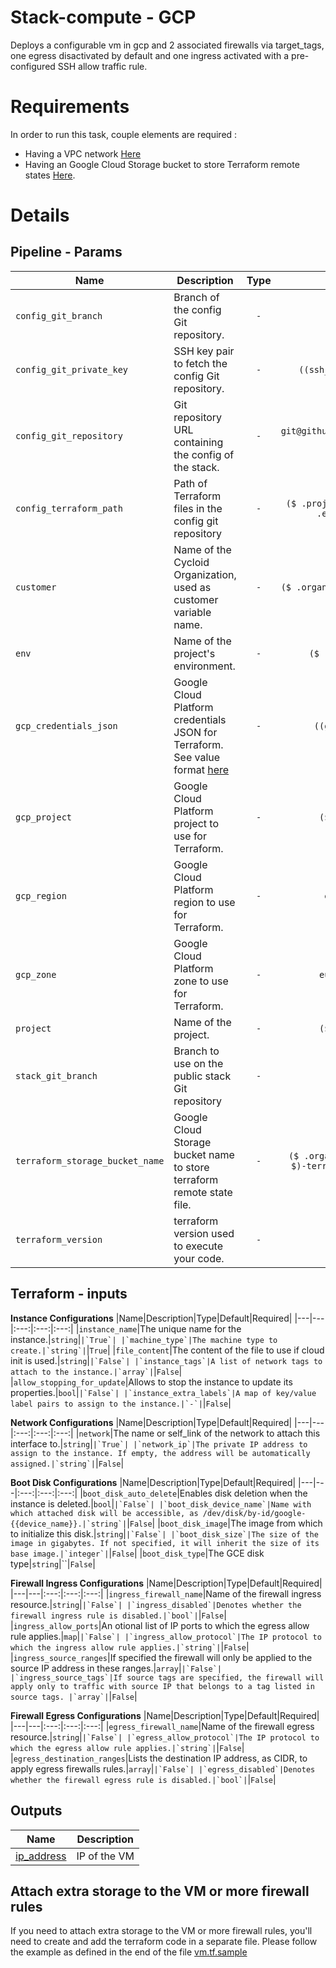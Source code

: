 # Stack-compute - GCP

Deploys a configurable vm in gcp and 2 associated firewalls via target_tags, one egress disactivated by default and one ingress activated with a pre-configured SSH allow traffic rule.

# Requirements

In order to run this task, couple elements are required :

* Having a VPC network [Here](https://cloud.google.com/vpc/docs/using-vpc)
* Having an Google Cloud Storage bucket to store Terraform remote states [Here](https://cloud.google.com/storage/docs/creating-buckets).

# Details

## Pipeline - Params
|Name|Description|Type|Default|Required|
|---|---|:---:|:---:|:---:|
|`config_git_branch`|Branch of the config Git repository.|`-`|`master`|`True`|
|`config_git_private_key`|SSH key pair to fetch the config Git repository.|`-`|`((ssh_config.ssh_key))`|`True`|
|`config_git_repository`|Git repository URL containing the config of the stack.|`-`|`git@github.com:MyUser/config-gke.git`|`True`|
|`config_terraform_path`|Path of Terraform files in the config git repository|`-`|`($ .project $)/terraform/($ .environment $)`|`True`|
|`customer`|Name of the Cycloid Organization, used as customer variable name.|`-`|`($ .organization_canonical $)`|`True`|
|`env`|Name of the project's environment.|`-`|`($ .environment $)`|`True`|
|`gcp_credentials_json`|Google Cloud Platform credentials JSON for Terraform. See value format [here](https://docs.cycloid.io/advanced-guide/integrate-and-use-cycloid-credentials-manager.html#vault-in-the-pipeline)|`-`|`((gcp.json_key))`|`True`|
|`gcp_project`|Google Cloud Platform project to use for Terraform.|`-`|`($ .project $)`|`True`|
|`gcp_region`|Google Cloud Platform region to use for Terraform.|`-`|`europe-west1`|`True`|
|`gcp_zone`|Google Cloud Platform zone to use for Terraform.|`-`|`europe-west1-b`|`False`|
|`project`|Name of the project.|`-`|`($ .project $)`|`True`|
|`stack_git_branch`|Branch to use on the public stack Git repository|`-`|`master`|`True`|
|`terraform_storage_bucket_name`|Google Cloud Storage bucket name to store terraform remote state file.|`-`|`($ .organization_canonical $)-terraform-remote-state`|`True`|
|`terraform_version`|terraform version used to execute your code.|`-`|`'1.0.6'`|`True`|

## Terraform - inputs

**Instance Configurations**
|Name|Description|Type|Default|Required|
|---|---|:---:|:---:|:---:|
|`instance_name`|The unique name for the instance.|`string`|``|`True`|
|`machine_type`|The machine type to create.|`string`|``|`True`|
|`file_content`|The content of the file to use if cloud init is used.|`string`|``|`False`|
|`instance_tags`|A list of network tags to attach to the instance.|`array`|``|`False`|
|`allow_stopping_for_update`|Allows to stop the instance to update its properties.|`bool`|``|`False`|
|`instance_extra_labels`|A map of key/value label pairs to assign to the instance.|`-`|``|`False`|

**Network Configurations**
|Name|Description|Type|Default|Required|
|---|---|:---:|:---:|:---:|
|`network`|The name or self_link of the network to attach this interface to.|`string`|``|`True`|
|`network_ip`|The private IP address to assign to the instance. If empty, the address will be automatically assigned.|`string`|``|`False`|

**Boot Disk Configurations**
|Name|Description|Type|Default|Required|
|---|---|:---:|:---:|:---:|
|`boot_disk_auto_delete`|Enables disk deletion when the instance is deleted.|`bool`|``|`False`|
|`boot_disk_device_name`|Name with which attached disk will be accessible, as /dev/disk/by-id/google-{{device_name}}.|`string`|``|`False`|
|`boot_disk_image`|The image from which to initialize this disk.|`string`|``|`False`|
|`boot_disk_size`|The size of the image in gigabytes. If not specified, it will inherit the size of its base image.|`integer`|``|`False`|
|`boot_disk_type`|The GCE disk type|`string`|``|`False`|

**Firewall Ingress Configurations**
|Name|Description|Type|Default|Required|
|---|---|:---:|:---:|:---:|
|`ingress_firewall_name`|Name of the firewall ingress resource.|`string`|``|`False`|
|`ingress_disabled`|Denotes whether the firewall ingress rule is disabled.|`bool`|``|`False`|
|`ingress_allow_ports`|An otional list of IP ports to which the egress allow rule applies.|`map`|``|`False`|
|`ingress_allow_protocol`|The IP protocol to which the ingress allow rule applies.|`string`|``|`False`|
|`ingress_source_ranges`|If specified the firewall will only be applied to the source IP address in these ranges.|`array`|``|`False`|
|`ingress_source_tags`|If source tags are specified, the firewall will apply only to traffic with source IP that belongs to a tag listed in source tags. |`array`|``|`False`|

**Firewall Egress Configurations**
|Name|Description|Type|Default|Required|
|---|---|:---:|:---:|:---:|
|`egress_firewall_name`|Name of the firewall egress resource.|`string`|``|`False`|
|`egress_allow_protocol`|The IP protocol to which the egress allow rule applies.|`string`|``|`False`|
|`egress_destination_ranges`|Lists the destination IP address, as CIDR, to apply egress firewalls rules.|`array`|``|`False`|
|`egress_disabled`|Denotes whether the firewall egress rule is disabled.|`bool`|``|`False`|


## Outputs

| Name | Description |
|------|-------------|
| <a name="output_ip_address"></a> [ip\_address](#output\_ip\_address) | IP of the VM |


## Attach extra storage to the VM or more firewall rules

If you need to attach extra storage to the VM or more firewall rules, you'll need to create and add the terraform code in a separate file. Please follow the example as defined in the end of the file [vm.tf.sample](terraform/gcp/vm.tf.sample)
